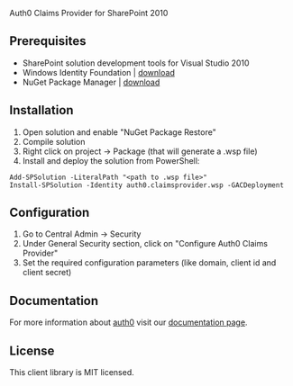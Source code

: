 Auth0 Claims Provider for SharePoint 2010

## Prerequisites
  - SharePoint solution development tools for Visual Studio 2010
  - Windows Identity Foundation | <a href="http://www.microsoft.com/en-us/download/details.aspx?id=17331" target="_blank">download</a>
  - NuGet Package Manager | <a href="http://visualstudiogallery.msdn.microsoft.com/27077b70-9dad-4c64-adcf-c7cf6bc9970c" target="_blank">download</a>

## Installation

  1. Open solution and enable "NuGet Package Restore"
  2. Compile solution
  2. Right click on project -> Package (that will generate a .wsp file)
  3. Install and deploy the solution from PowerShell:

  ~~~
  Add-SPSolution -LiteralPath "<path to .wsp file>"
  Install-SPSolution -Identity auth0.claimsprovider.wsp -GACDeployment
  ~~~

## Configuration

  1. Go to Central Admin -> Security
  2. Under General Security section, click on "Configure Auth0 Claims Provider"
  3. Set the required configuration parameters (like domain, client id and client secret)

## Documentation

For more information about <a href="http://auth0.com" target="_blank">auth0</a> visit our <a href="http://docs.auth0.com/" target="_blank">documentation page</a>.

## License

This client library is MIT licensed.
